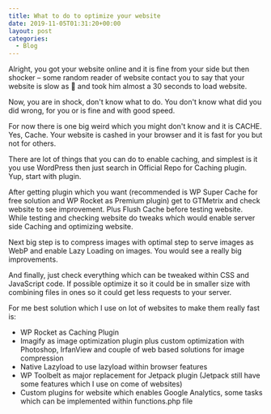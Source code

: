 ```yaml
---
title: What to do to optimize your website
date: 2019-11-05T01:31:20+00:00
layout: post
categories:
  - Blog
---
```

Alright, you got your website online and it is fine from your side but then shocker – some random reader of website contact you to say that your website is slow as 🦆 and took him almost a 30 seconds to load website.

Now, you are in shock, don't know what to do. You don't know what did you did wrong, for you or is fine and with good speed.

For now there is one big weird which you might don't know and it is CACHE. Yes, Cache. Your website is cashed in your browser and it is fast for you but not for others.

There are lot of things that you can do to enable caching, and simplest is it you use WordPress then just search in Official Repo for Caching plugin. Yup, start with plugin.

After getting plugin which you want (recommended is WP Super Cache for free solution and WP Rocket as Premium plugin) get to GTMetrix and check website to see improvement. Plus Flush Cache before testing website. While testing and checking website do tweaks which would enable server side Caching and optimizing website.

Next big step is to compress images with optimal step to serve images as WebP and enable Lazy Loading on images. You would see a really big improvements.

And finally, just check everything which can be tweaked within CSS and JavaScript code. If possible optimize it so it could be in smaller size with combining files in ones so it could get less requests to your server.

For me best solution which I use on lot of websites to make them really fast is:  
* WP Rocket as Caching Plugin  
* Imagify as image optimization plugin plus custom optimization with Photoshop, IrfanView and couple of web based solutions for image compression  
* Native Lazyload to use lazyload within browser features  
* WP Toolbelt as major replacement for Jetpack plugin (Jetpack still have some features which I use on come of websites)  
* Custom plugins for website which enables Google Analytics, some tasks which can be implemented within functions.php file
